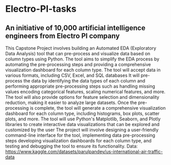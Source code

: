 # Electro-PI-tasks

## An initiative of 10,000 artificial intelligence engineers from Electro PI company

This Capstone Project involves building an Automated EDA (Exploratory Data Analysis) tool
that can pre-process and visualize data based on column types using Python. The tool aims to simplify the EDA process by
automating the pre-processing steps and providing a comprehensive visualization dashboard for each column type.
The tool will accept data in various formats, including CSV, Excel, and SQL databases
 It will pre-process the data by identifying the data types of each column and performing appropriate pre-processing steps such as handling missing values
 encoding categorical features, scaling numerical features, and more. The tool will also provide options for feature selection and dimensionality reduction, making it easier to analyze large datasets. 
 Once the pre-processing is complete, the tool will generate a comprehensive visualization dashboard for each column type, including histograms, box plots, scatter plots, and more.
 The tool will use Python's Matplotlib, Seaborn, and Plotly libraries to create interactive data visualizations that can be explored and customized by the user
 The project will involve designing a user-friendly command-line interface for the tool, implementing data pre-processing steps
 developing visualization dashboards for each column type, and testing and debugging the tool to ensure its functionality. 
 Data: https://www.kaggle.com/datasets/parulpandey/us-international-air-traffic-data
